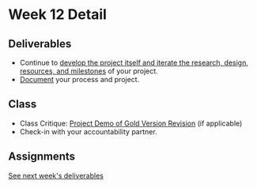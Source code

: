 # Week 12 Detail

## Deliverables

* Continue to [develop the project itself and iterate the research, design, resources, and milestones](../project\_plan.md) of your project.
* [Document](../pre-work/website.md) your process and project.

## Class

* Class Critique: [Project Demo of Gold Version Revision](../critiques-demos-presentations-and-exhibition/project\_demo.md) (if applicable)
* Check-in with your accountability partner.

## Assignments

[See next week's deliverables](week13\_detail.md)
